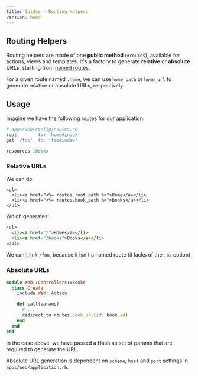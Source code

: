 ```yaml
---
title: Guides - Routing Helpers
version: head
---
```


## Routing Helpers

Routing helpers are made of one **public method** (`#routes`), available for actions, views and templates.
It's a factory to generate **relative** or **absolute URLs**, starting from [named routes](/guides/head/routing/basic-usage).

<p class="convention">
  For a given route named <code>:home</code>, we can use <code>home_path</code> or <code>home_url</code> to generate relative or absolute URLs, respectively.
</p>

## Usage

Imagine we have the following routes for our application:

```ruby
# apps/web/config/routes.rb
root        to: 'home#index'
get '/foo', to: 'foo#index'

resources :books
```

### Relative URLs

We can do:

```erb
<ul>
  <li><a href="<%= routes.root_path %>">Home</a></li>
  <li><a href="<%= routes.book_path %>">Books</a></li>
</ul>
```

Which generates:

```html
<ul>
  <li><a href="/">Home</a></li>
  <li><a href="/books">Books</a></li>
</ul>
```

We can't link `/foo`, because it isn't a named route (it lacks of the `:as` option).

### Absolute URLs

```ruby
module Web::Controllers::Books
  class Create
    include Web::Action

    def call(params)
      # ...
      redirect_to routes.book_url(id: book.id)
    end
  end
end
```

In the case above, we have passed a Hash as set of params that are required to generate the URL.

<p class="convention">
  Absolute URL generation is dependent on <code>scheme</code>, <code>host</code> and <code>port</code> settings in <code>apps/web/application.rb</code>.
</p>

